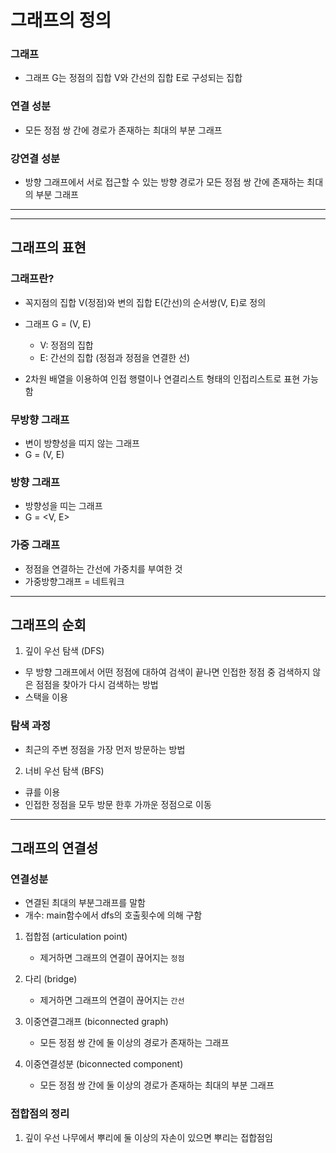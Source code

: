 # 그래프의 정의

### 그래프

- 그래프 G는 정점의 집합 V와 간선의 집합 E로 구성되는 집합

### 연결 성분

- 모든 정점 쌍 간에 경로가 존재하는 최대의 부분 그래프

### 강연결 성분

- 방향 그래프에서 서로 접근할 수 있는 방향 경로가 모든 정점 쌍 간에 존재하는 최대의 부분 그래프

---

---

## 그래프의 표현

### 그래프란?

- 꼭지점의 집합 V(정점)와 변의 집합 E(간선)의 순서쌍(V, E)로 정의

- 그래프 G = (V, E)
  - V: 정점의 집합
  - E: 간선의 집합 (정점과 정점을 연결한 선)
- 2차원 배열을 이용하여 인접 행렬이나 연결리스트 형태의 인접리스트로 표현 가능함

### 무방향 그래프

- 변이 방향성을 띠지 않는 그래프
- G = (V, E)

### 방향 그래프

- 방향성을 띠는 그래프
- G = <V, E>

### 가중 그래프

- 정점을 연결하는 간선에 가중치를 부여한 것
- 가중방향그래프 = 네트워크

---

## 그래프의 순회

1. 깊이 우선 탐색 (DFS)

- 무 방향 그래프에서 어떤 정점에 대하여 검색이 끝나면 인접한 정점 중 검색하지 않은 점점을 찾아가 다시 검색하는 방법
- 스택을 이용

### 탐색 과정

- 최근의 주변 정점을 가장 먼저 방문하는 방법

2. 너비 우선 탐색 (BFS)

- 큐를 이용
- 인접한 정점을 모두 방문 한후 가까운 정점으로 이동

---

## 그래프의 연결성

### 연결성분

- 연결된 최대의 부분그래프를 말함
- 개수: main함수에서 dfs의 호출횟수에 의해 구함

1. 접합점 (articulation point)

   - 제거하면 그래프의 연결이 끊어지는 `정점`

2. 다리 (bridge)

   - 제거하면 그래프의 연결이 끊어지는 `간선`

3. 이중연결그래프 (biconnected graph)

   - 모든 정점 쌍 간에 둘 이상의 경로가 존재하는 그래프

4. 이중연결성분 (biconnected component)
   - 모든 정점 쌍 간에 둘 이상의 경로가 존재하는 최대의 부분 그래프

### 접합점의 정리

1. 깊이 우선 나무에서 뿌리에 둘 이상의 자손이 있으면 뿌리는 접합점임
